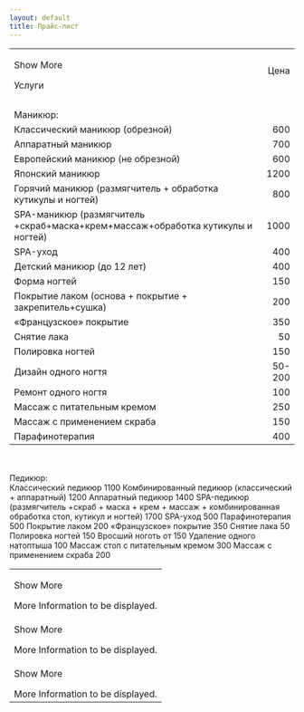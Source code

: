```yaml
---
layout: default
title: Прайс-лист
---
```

<table id="displayTable">
        <tbody>
            <tr>
                <td>
                    <p>
                        Show More</p>
                    <div class="moreInfo">Услуги</TD>
			<TD ALIGN=RIGHT>Цена</TD>
		</TR>
		<TR>
			<TD ALIGN=LEFT><BR></TD>
			<TD ALIGN=RIGHT><BR></TD>
		</TR>
		<TR>
			<TD ALIGN=LEFT>Маникюр:</TD>
			<TD ALIGN=RIGHT><BR></TD>
		</TR>
		<TR>
			<TD ALIGN=LEFT>Классический маникюр (обрезной) </TD>
			<TD ALIGN=RIGHT SDVAL="600" SDNUM="1049;">600</TD>
		</TR>
		<TR>
			<TD ALIGN=LEFT>Аппаратный маникюр </TD>
			<TD ALIGN=RIGHT SDVAL="700" SDNUM="1049;">700</TD>
		</TR>
		<TR>
			<TD ALIGN=LEFT>Европейский маникюр (не обрезной) </TD>
			<TD ALIGN=RIGHT SDVAL="600" SDNUM="1049;">600</TD>
		</TR>
		<TR>
			<TD ALIGN=LEFT>Японский маникюр</TD>
			<TD ALIGN=RIGHT SDVAL="1200" SDNUM="1049;">1200</TD>
		</TR>
		<TR>
			<TD ALIGN=LEFT>Горячий маникюр (размягчитель + обработка кутикулы и ногтей)</TD>
			<TD ALIGN=RIGHT SDVAL="800" SDNUM="1049;">800</TD>
		</TR>
		<TR>
			<TD ALIGN=LEFT>SPA-маникюр (размягчитель +скраб+маска+крем+массаж+обработка кутикулы и ногтей)</TD>
			<TD ALIGN=RIGHT SDVAL="1000" SDNUM="1049;">1000</TD>
		</TR>
		<TR>
			<TD ALIGN=LEFT>SPA-уход</TD>
			<TD ALIGN=RIGHT SDVAL="400" SDNUM="1049;">400</TD>
		</TR>
		<TR>
			<TD ALIGN=LEFT>Детский маникюр (до 12 лет)</TD>
			<TD ALIGN=RIGHT SDVAL="400" SDNUM="1049;">400</TD>
		</TR>
		<TR>
			<TD ALIGN=LEFT>Форма ногтей</TD>
			<TD ALIGN=RIGHT SDVAL="150" SDNUM="1049;">150</TD>
		</TR>
		<TR>
			<TD ALIGN=LEFT>Покрытие лаком (основа + покрытие + закрепитель+сушка)</TD>
			<TD ALIGN=RIGHT SDVAL="200" SDNUM="1049;">200</TD>
		</TR>
		<TR>
			<TD ALIGN=LEFT>&laquo;Французское&raquo; покрытие</TD>
			<TD ALIGN=RIGHT SDVAL="350" SDNUM="1049;">350</TD>
		</TR>
		<TR>
			<TD ALIGN=LEFT>Снятие лака </TD>
			<TD ALIGN=RIGHT SDVAL="50" SDNUM="1049;">50</TD>
		</TR>
		<TR>
			<TD ALIGN=LEFT>Полировка ногтей</TD>
			<TD ALIGN=RIGHT SDVAL="150" SDNUM="1049;">150</TD>
		</TR>
		<TR>
			<TD ALIGN=LEFT>Дизайн одного ногтя</TD>
			<TD ALIGN=RIGHT>50-200</TD>
		</TR>
		<TR>
			<TD ALIGN=LEFT>Ремонт одного ногтя</TD>
			<TD ALIGN=RIGHT SDVAL="100" SDNUM="1049;">100</TD>
		</TR>
		<TR>
			<TD ALIGN=LEFT>Массаж с питательным кремом</TD>
			<TD ALIGN=RIGHT SDVAL="250" SDNUM="1049;">250</TD>
		</TR>
		<TR>
			<TD ALIGN=LEFT>Массаж с применением скраба</TD>
			<TD ALIGN=RIGHT SDVAL="150" SDNUM="1049;">150</TD>
		</TR>
		<TR>
			<TD ALIGN=LEFT>Парафинотерапия </TD>
			<TD ALIGN=RIGHT SDVAL="400" SDNUM="1049;">400</TD>
		</TR>
		</TR>
	</TBODY>
</TABLE>
                    </div>
                </td>
            </tr>
        </tbody>
    </table>
		<TR>
			<TD ALIGN=LEFT><BR></TD>
			<TD ALIGN=RIGHT><BR></TD>
		</TR>
		<TR>
			<TD ALIGN=LEFT>Педикюр:</TD>
			<TD ALIGN=RIGHT><BR></TD>
		</TR>
		<TR>
			<TD ALIGN=LEFT>Классический педикюр </TD>
			<TD ALIGN=RIGHT SDVAL="1100" SDNUM="1049;">1100</TD>
		</TR>
		<TR>
			<TD ALIGN=LEFT>Комбинированный педикюр (классический + аппаратный)</TD>
			<TD ALIGN=RIGHT SDVAL="1200" SDNUM="1049;">1200</TD>
		</TR>
		<TR>
			<TD ALIGN=LEFT>Аппаратный педикюр </TD>
			<TD ALIGN=RIGHT SDVAL="1400" SDNUM="1049;">1400</TD>
		</TR>
		<TR>
			<TD ALIGN=LEFT>SPA-педикюр (размягчитель +скраб + маска + крем + массаж + комбинированная обработка стоп, кутикул и ногтей)</TD>
			<TD ALIGN=RIGHT SDVAL="1700" SDNUM="1049;">1700</TD>
		</TR>
		<TR>
			<TD ALIGN=LEFT>SPA-уход</TD>
			<TD ALIGN=RIGHT SDVAL="500" SDNUM="1049;">500</TD>
		</TR>
		<TR>
			<TD ALIGN=LEFT>Парафинотерапия</TD>
			<TD ALIGN=RIGHT SDVAL="500" SDNUM="1049;">500</TD>
		</TR>
		<TR>
			<TD ALIGN=LEFT>Покрытие лаком</TD>
			<TD ALIGN=RIGHT SDVAL="200" SDNUM="1049;">200</TD>
		</TR>
		<TR>
			<TD ALIGN=LEFT>&laquo;Французское&raquo; покрытие</TD>
			<TD ALIGN=RIGHT SDVAL="350" SDNUM="1049;">350</TD>
		</TR>
		<TR>
			<TD ALIGN=LEFT>Снятие лака</TD>
			<TD ALIGN=RIGHT SDVAL="50" SDNUM="1049;">50</TD>
		</TR>
		<TR>
			<TD ALIGN=LEFT>Полировка ногтей</TD>
			<TD ALIGN=RIGHT SDVAL="150" SDNUM="1049;">150</TD>
		</TR>
		<TR>
			<TD ALIGN=LEFT>Вросший ноготь</TD>
			<TD ALIGN=RIGHT>от 150</TD>
		</TR>
		<TR>
			<TD ALIGN=LEFT>Удаление одного натоптыша</TD>
			<TD ALIGN=RIGHT SDVAL="100" SDNUM="1049;">100</TD>
		</TR>
		<TR>
			<TD ALIGN=LEFT>Массаж стоп с питательным кремом</TD>
			<TD ALIGN=RIGHT SDVAL="300" SDNUM="1049;">300</TD>
		</TR>
		<TR>
			<TD ALIGN=LEFT>Массаж с применением скраба      </TD>
			<TD ALIGN=RIGHT SDVAL="200" SDNUM="1049;">200</TD>
		</TR>
	</TBODY>
</TABLE>

<table id="displayTable">
        <tbody>
            <tr>
                <td>
                    <p>
                        Show More</p>
                    <div class="moreInfo">
                        More Information to be displayed.
                    </div>
                </td>
            </tr>
            <tr>
                <td>
                    <p>
                        Show More</p>
                    <div class="moreInfo">
                        More Information to be displayed.
                    </div>
                </td>
            </tr>
            <tr>
                <td>
                    <p>
                        Show More</p>
                    <div class="moreInfo">
                        More Information to be displayed.
                    </div>
                </td>
            </tr>
        </tbody>
    </table>
